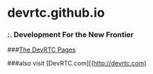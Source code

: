 devrtc.github.io
================
### :. Development For the New Frontier 

###[The DevRTC Pages](devrtc.github.io)  

###also visit [DevRTC.com][(http://devrtc.com)

